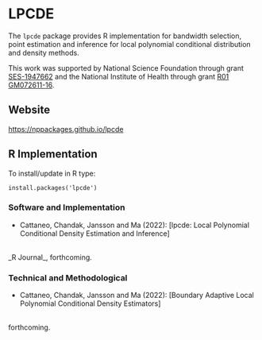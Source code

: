 # LPCDE
The `lpcde` package provides R implementation for bandwidth selection,
point estimation and inference for local polynomial conditional distribution
and density methods.

This work was supported by National Science Foundation through grant
[SES-1947662](https://www.nsf.gov/awardsearch/showAward?AWD_ID=1947805)
and the National Institute of Health through grant 
[R01 GM072611-16](https://reporter.nih.gov/search/YBEpYmGEfUaRBbtIC4SIrg/project-details/10093056).

## Website
https://nppackages.github.io/lpcde

## R Implementation
To install/update in R type:
```
install.packages('lpcde')
```
### Software and Implementation

- Cattaneo, Chandak, Jansson and Ma (2022):
[lpcde: Local Polynomial Conditional Density Estimation and Inference]
<br>
_R Journal_, forthcoming.

### Technical and Methodological
- Cattaneo, Chandak, Jansson and Ma (2022):
[Boundary Adaptive Local Polynomial Conditional Density Estimators]
<br>
forthcoming.
